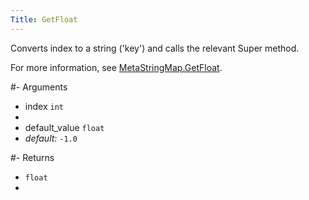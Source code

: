 ```yaml
---
Title: GetFloat
---
```


Converts index to a string ('key') and calls the relevant Super method.

For more information, see [MetaStringMap.GetFloat](#content-metastringmap-methods-getfloat).

#- Arguments
- index `int`
- 
- default_value `float`
-  *default:* `-1.0`

#- Returns
- `float`
- 
